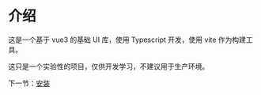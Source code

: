 # 介绍

这是一个基于 vue3 的基础 UI 库，使用 Typescript 开发，使用 vite 作为构建工具。

这只是一个实验性的项目，仅供开发学习，不建议用于生产环境。

下一节：[安装](#/doc/install)
